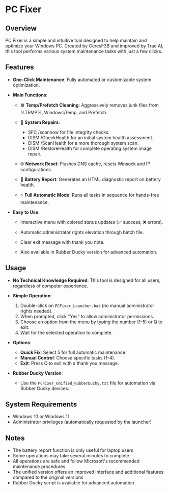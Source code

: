 # PC Fixer

## Overview
PC Fixer is a simple and intuitive tool designed to help maintain and optimize your Windows PC. Created by CeresF3B and improved by Trae AI, this tool performs various system maintenance tasks with just a few clicks.

## Features

- **One-Click Maintenance**: Fully automated or customizable system optimization.

- **Main Functions**:

    - 🗑️ **Temp/Prefetch Cleaning**: Aggressively removes junk files from %TEMP%, Windows\Temp, and Prefetch.

    - 🔧 **System Repairs**:
        - SFC /scannow for file integrity checks.
        - DISM /CheckHealth for an initial system health assessment.
        - DISM /ScanHealth for a more thorough system scan.
        - DISM /RestoreHealth for complete operating system image repair.

    - 🌐 **Network Reset**: Flushes DNS cache, resets Winsock and IP configurations.

    - 🔋 **Battery Report**: Generates an HTML diagnostic report on battery health.
    
    - ⚡ **Full Automatic Mode**: Runs all tasks in sequence for hands-free maintenance.

- **Easy to Use**:

    - Interactive menu with colored status updates (✅ success, ❌ errors).

    - Automatic administrator rights elevation through batch file.

    - Clear exit message with thank you note.
    
    - Also available in Rubber Ducky version for advanced automation.

## Usage

- **No Technical Knowledge Required**: This tool is designed for all users, regardless of computer experience.

- **Simple Operation**:
    1. Double-click on `PCFixer_Launcher.bat` (no manual administrator rights needed).
    2. When prompted, click "Yes" to allow administrator permissions.
    3. Choose an option from the menu by typing the number (1-5) or Q to exit.
    4. Wait for the selected operation to complete.

- **Options**:
    - **Quick Fix**: Select 5 for full automatic maintenance.
    - **Manual Control**: Choose specific tasks (1-4).
    - **Exit**: Press Q to exit with a thank you message.
    
- **Rubber Ducky Version**:
    - Use the `PCFixer_Unified_RubberDucky.txt` file for automation via Rubber Ducky devices.

## System Requirements
- Windows 10 or Windows 11
- Administrator privileges (automatically requested by the launcher)

## Notes
- The battery report function is only useful for laptop users
- Some operations may take several minutes to complete
- All operations are safe and follow Microsoft's recommended maintenance procedures
- The unified version offers an improved interface and additional features compared to the original versions
- Rubber Ducky script is available for advanced automation
